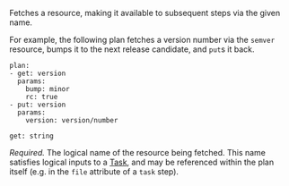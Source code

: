 Fetches a resource, making it available to subsequent steps via the given name.

For example, the following plan fetches a version number via the `semver` resource, bumps it to the next release candidate, and `put`s it back.

```
plan:
- get: version
  params:
    bump: minor
    rc: true
- put: version
  params:
    version: version/number
```

```
get: string
```

*Required.* The logical name of the resource being fetched. This name satisfies logical inputs to a [Task](https://concourse.ci/concepts.html#tasks), and may be referenced within the plan itself (e.g. in the `file` attribute of a `task` step).

